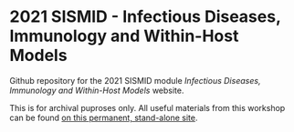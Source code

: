 # 2021 SISMID - Infectious Diseases, Immunology and Within-Host Models

Github repository for the 2021 SISMID module _Infectious Diseases, Immunology and Within-Host Models_ website.

This is for archival puproses only. All useful materials from this workshop can be found [on this permanent, stand-alone site](https://andreashandel.github.io/SMIcourse/).
